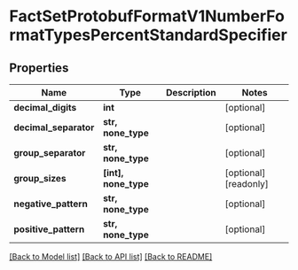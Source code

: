 # FactSetProtobufFormatV1NumberFormatTypesPercentStandardSpecifier


## Properties
Name | Type | Description | Notes
------------ | ------------- | ------------- | -------------
**decimal_digits** | **int** |  | [optional] 
**decimal_separator** | **str, none_type** |  | [optional] 
**group_separator** | **str, none_type** |  | [optional] 
**group_sizes** | **[int], none_type** |  | [optional] [readonly] 
**negative_pattern** | **str, none_type** |  | [optional] 
**positive_pattern** | **str, none_type** |  | [optional] 

[[Back to Model list]](../README.md#documentation-for-models) [[Back to API list]](../README.md#documentation-for-api-endpoints) [[Back to README]](../README.md)


